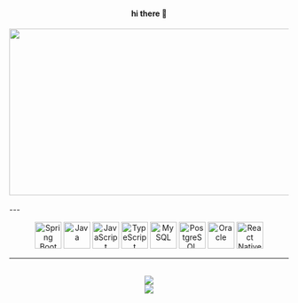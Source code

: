 
<div align="center">
  <h4>hi there 👋<h4>
</div>

<div align="center">
<a href="https://www.gitanimals.org/en_US?utm_medium=image&utm_source=KidKim826&utm_content=farm">
<img
  src="https://render.gitanimals.org/farms/KidKim826"
  width="600"
  height="300"
/>
</a>
</div>

<br/>
---
<p align="center">
  <img src="https://cdn.jsdelivr.net/gh/devicons/devicon/icons/spring/spring-original.svg" width="48" height="48" alt="Spring Boot" />
  <img src="https://cdn.jsdelivr.net/gh/devicons/devicon/icons/java/java-original.svg" width="48" height="48" alt="Java" />
  <img src="https://cdn.jsdelivr.net/gh/devicons/devicon/icons/javascript/javascript-original.svg" width="48" height="48" alt="JavaScript" />
  <img src="https://cdn.jsdelivr.net/gh/devicons/devicon/icons/typescript/typescript-original.svg" width="48" height="48" alt="TypeScript" />
  <img src="https://cdn.jsdelivr.net/gh/devicons/devicon/icons/mysql/mysql-original.svg" width="48" height="48" alt="MySQL" />
  <img src="https://cdn.jsdelivr.net/gh/devicons/devicon/icons/postgresql/postgresql-original.svg" width="48" height="48" alt="PostgreSQL" />
  <img src="https://cdn.jsdelivr.net/gh/devicons/devicon/icons/oracle/oracle-original.svg" width="48" height="48" alt="Oracle" />
  <img src="https://cdn.jsdelivr.net/gh/devicons/devicon/icons/react/react-original.svg" width="48" height="48" alt="React Native" />
</p>

---
<br/>


<div align="center">
  <img src="https://github-readme-stats.vercel.app/api/top-langs/?username=KidKim826&layout=compact"><br>
  <img src="https://github-readme-stats.vercel.app/api?username=KidKim826&show_icons=true&theme=gruvbox">
</div>



<!--
**KidKim826/KidKim826** is a ✨ _special_ ✨ repository because its `README.md` (this file) appears on your GitHub profile.

Here are some ideas to get you started:

- 🔭 I’m currently working on ...
- 🌱 I’m currently learning ...
- 👯 I’m looking to collaborate on ...
- 🤔 I’m looking for help with ...
- 💬 Ask me about ...
- 📫 How to reach me: ...
- 😄 Pronouns: ...
- ⚡ Fun fact: ...
<div align="center">
  <img src="https://capsule-render.vercel.app/api?type=slice&color=auto&height=200&text=HI&fontAlign=70&rotate=13&fontAlignY=25&desc=KidKim826%20KimJungAh&descAlign=70.&descAlignY=44" />
</div>

<div align="center">
  <img src="https://capsule-render.vercel.app/api?type=slice&reversal=true&color=auto&height=200&section=footer&fontSize=90" />
</div>
-->
